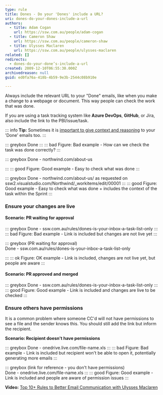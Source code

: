 ```yaml
---
type: rule
title: Dones - Do your 'Dones' include a URL?
uri: dones-do-your-dones-include-a-url
authors:
  - title: Adam Cogan
    url: https://ssw.com.au/people/adam-cogan
  - title: Cameron Shaw
    url: https://ssw.com.au/people/cameron-shaw
  - title: Ulysses Maclaren
    url: https://ssw.com.au/people/ulysses-maclaren
related: []
redirects:
  - dones-do-your-done’s-include-a-url
created: 2009-12-10T06:55:30.000Z
archivedreason: null
guid: ed0fa76a-418b-4b59-9e3b-2544c08b910e

---
```


Always include the relevant URL to your "Done" emails, like when you make a change to a webpage or document. This way people can check the work that was done. 

If you are using a task tracking system like **Azure DevOps**, **GitHub**, or Jira, also include the link to the PBI/issue/task.

<!--endintro-->

::: info
**Tip:** Sometimes it is [important to give context and reasoning](/do-you-add-context-reasoning-to-your-emails) to your 'Done' emails too.
:::

::: greybox
Done 
:::
::: bad
Figure: Bad example - How can we check the task was done correctly?
:::

::: greybox
Done - northwind&#46;com/about-us

:::
::: good
Figure: Good example - Easy to check what was done 
:::

::: greybox
Done - northwind&#46;com/about-us/ as requested on ssw2&#46;visualstudio&#46;com/Northwind/\_workitems/edit/00001 
:::
::: good
Figure: Good example - Easy to check what was done + includes the context of the task within the Sprint
:::

### Ensure your changes are live

#### **Scenario:** PR waiting for approval

::: greybox
Done - ssw&#46;com&#46;au/rules/dones-is-your-inbox-a-task-list-only 
:::
::: bad
Figure: Bad example - Link is included but changes are not live yet
:::

::: greybox
(PR waiting for approval)  
Done - ssw&#46;com&#46;au/rules/dones-is-your-inbox-a-task-list-only 

:::
::: ok
Figure: OK example - Link is included, changes are not live yet, but people are aware
:::

#### **Scenario:** PR approved and merged

::: greybox
Done - ssw&#46;com&#46;au/rules/dones-is-your-inbox-a-task-list-only
:::
::: good
Figure: Good example - Link is included and changes are live to be checked
:::

### Ensure others have permissions

It is a common problem where someone CC'd will not have permissions to see a file and the sender knows this. You should still add the link but inform the recipient.

**Scenario: Recipient doesn't have permissions**

::: greybox
Done - onedrive.live.com/file-name.xls
:::
::: bad
Figure: Bad example - Link is included but recipient won't be able to open it, potentially generating more emails
:::

::: greybox
(link for reference - you don't have permissions)  
Done - onedrive.live.com/file-name.xls
:::
::: good
Figure: Good example - Link is included and people are aware of permission issues
:::

**Video:** [Top 10+ Rules to Better Email Communication with Ulysses Maclaren](https://www.youtube.com/watch?v=LAqRokqq4jI)
